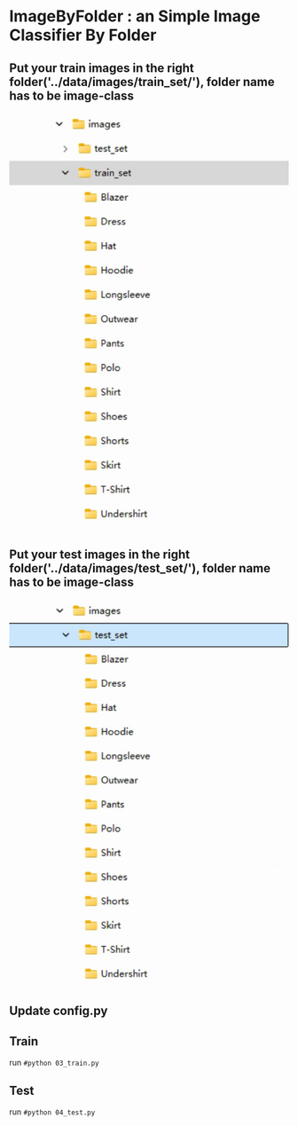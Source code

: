 # ImageByFolder : an Simple Image Classifier By Folder

## Put your train images in the right folder('../data/images/train_set/'), folder name has to be image-class
![Train_Set Folder](_asset/img/03_clothing_ImageByFolder/03_clothing_train_set.png)


## Put your test images in the right folder('../data/images/test_set/'), folder name has to be image-class
![Test_Set Folder](_asset/img/03_clothing_ImageByFolder/03_clothing_test_set.png)

## Update config.py

## Train

run `#python 03_train.py`


## Test

run `#python 04_test.py`